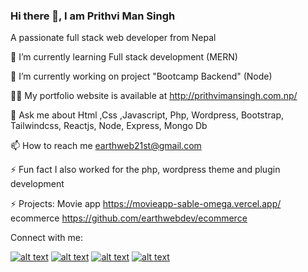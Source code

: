 ### Hi there 👋, I am Prithvi Man Singh

A passionate full stack web developer from Nepal

🌱 I’m currently learning Full stack development (MERN)

🔭 I’m currently working on project "Bootcamp Backend" (Node)

👨‍💻 My portfolio website is available at http://prithvimansingh.com.np/

💬 Ask me about Html ,Css ,Javascript, Php, Wordpress, Bootstrap, Tailwindcss, Reactjs, Node, Express, Mongo Db

📫 How to reach me earthweb21st@gmail.com

⚡ Fun fact I also worked for the php, wordpress theme and plugin development

⚡ Projects: Movie app https://movieapp-sable-omega.vercel.app/
            ecommerce https://github.com/earthwebdev/ecommerce

Connect with me:
<!-- display the social media buttons in your README -->

[![alt text][1.1]][1]
[![alt text][2.1]][2]
[![alt text][3.1]][3]
[![alt text][4.1]][4]

<!-- icons with padding -->

[1.1]: https://i.imgur.com/ykKU68j.png (instagram icon with padding)
[2.1]: http://i.imgur.com/P3YfQoD.png (facebook icon with padding)
[3.1]: https://i.imgur.com/hJoPDLZ.png (linkedin icon with padding)
[4.1]: http://i.imgur.com/0o48UoR.png (github icon with padding)

<!-- links to your social media accounts -->
<!-- update these accordingly -->

[1]: https://www.instagram.com/pmsingh21st/
[2]: https://www.facebook.com/prithvi.singh.735
[3]: https://np.linkedin.com/in/prithvi-singh-83782768
[4]: https://github.com/earthwebdev
<!--
**earthwebdev/earthwebdev** is a ✨ _special_ ✨ repository because its `README.md` (this file) appears on your GitHub profile.

Here are some ideas to get you started:

- 🔭 I’m currently working on ...
- 🌱 I’m currently learning ...
- 👯 I’m looking to collaborate on ...
- 🤔 I’m looking for help with ...
- 💬 Ask me about ...
- 📫 How to reach me: ...
- 😄 Pronouns: ...
- ⚡ Fun fact: ...
-->
